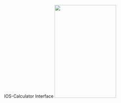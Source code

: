 IOS-Calculator Interface
<img src="![WhatsApp Görsel 2024-06-07 saat 17 02 35_bf006084](https://github.com/ayseugurlu/ios-calculator/assets/164202619/05288fa8-a3c9-4f14-8d67-94dcf45928a3)" width="200px" height="300px"/>

